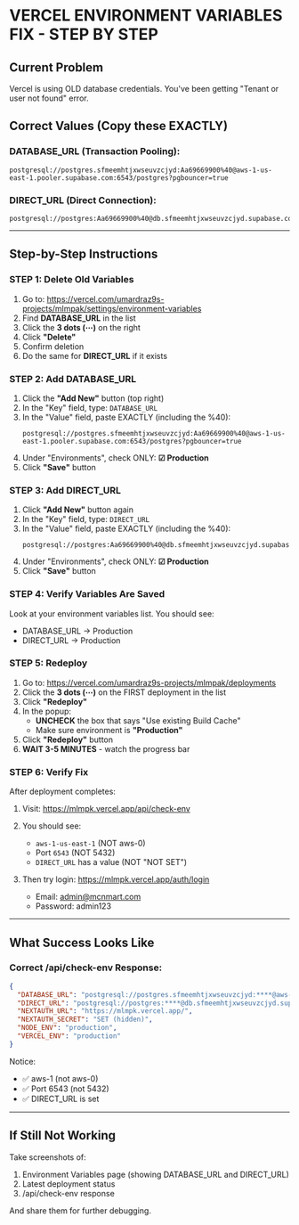 # VERCEL ENVIRONMENT VARIABLES FIX - STEP BY STEP

## Current Problem
Vercel is using OLD database credentials. You've been getting "Tenant or user not found" error.

## Correct Values (Copy these EXACTLY)

### DATABASE_URL (Transaction Pooling):
```
postgresql://postgres.sfmeemhtjxwseuvzcjyd:Aa69669900%40@aws-1-us-east-1.pooler.supabase.com:6543/postgres?pgbouncer=true
```

### DIRECT_URL (Direct Connection):
```
postgresql://postgres:Aa69669900%40@db.sfmeemhtjxwseuvzcjyd.supabase.co:5432/postgres
```

---

## Step-by-Step Instructions

### STEP 1: Delete Old Variables

1. Go to: https://vercel.com/umardraz9s-projects/mlmpak/settings/environment-variables
2. Find **DATABASE_URL** in the list
3. Click the **3 dots (⋯)** on the right
4. Click **"Delete"**
5. Confirm deletion
6. Do the same for **DIRECT_URL** if it exists

### STEP 2: Add DATABASE_URL

1. Click the **"Add New"** button (top right)
2. In the "Key" field, type: `DATABASE_URL`
3. In the "Value" field, paste EXACTLY (including the %40):
   ```
   postgresql://postgres.sfmeemhtjxwseuvzcjyd:Aa69669900%40@aws-1-us-east-1.pooler.supabase.com:6543/postgres?pgbouncer=true
   ```
4. Under "Environments", check ONLY: **☑ Production**
5. Click **"Save"** button

### STEP 3: Add DIRECT_URL

1. Click **"Add New"** button again
2. In the "Key" field, type: `DIRECT_URL`
3. In the "Value" field, paste EXACTLY (including the %40):
   ```
   postgresql://postgres:Aa69669900%40@db.sfmeemhtjxwseuvzcjyd.supabase.co:5432/postgres
   ```
4. Under "Environments", check ONLY: **☑ Production**
5. Click **"Save"** button

### STEP 4: Verify Variables Are Saved

Look at your environment variables list. You should see:
- DATABASE_URL → Production
- DIRECT_URL → Production

### STEP 5: Redeploy

1. Go to: https://vercel.com/umardraz9s-projects/mlmpak/deployments
2. Click the **3 dots (⋯)** on the FIRST deployment in the list
3. Click **"Redeploy"**
4. In the popup:
   - **UNCHECK** the box that says "Use existing Build Cache"
   - Make sure environment is **"Production"**
5. Click **"Redeploy"** button
6. **WAIT 3-5 MINUTES** - watch the progress bar

### STEP 6: Verify Fix

After deployment completes:

1. Visit: https://mlmpk.vercel.app/api/check-env
2. You should see:
   - `aws-1-us-east-1` (NOT aws-0)
   - Port `6543` (NOT 5432)
   - `DIRECT_URL` has a value (NOT "NOT SET")

3. Then try login: https://mlmpk.vercel.app/auth/login
   - Email: admin@mcnmart.com
   - Password: admin123

---

## What Success Looks Like

### Correct /api/check-env Response:
```json
{
  "DATABASE_URL": "postgresql://postgres.sfmeemhtjxwseuvzcjyd:****@aws-1-us-east-1.pooler.supabase.com:6543/postgres",
  "DIRECT_URL": "postgresql://postgres:****@db.sfmeemhtjxwseuvzcjyd.supabase.co:5432/postgres",
  "NEXTAUTH_URL": "https://mlmpk.vercel.app/",
  "NEXTAUTH_SECRET": "SET (hidden)",
  "NODE_ENV": "production",
  "VERCEL_ENV": "production"
}
```

Notice:
- ✅ aws-1 (not aws-0)
- ✅ Port 6543 (not 5432)
- ✅ DIRECT_URL is set

---

## If Still Not Working

Take screenshots of:
1. Environment Variables page (showing DATABASE_URL and DIRECT_URL)
2. Latest deployment status
3. /api/check-env response

And share them for further debugging.
